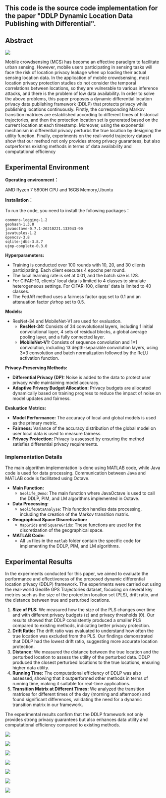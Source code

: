 ## This code is the source code implementation for the paper "DDLP Dynamic Location Data Publishing with Differential".



## Abstract

![](/pic/arc.png)

Mobile crowdsensing (MCS) has become an effective paradigm to facilitate urban sensing. However, mobile users participating in sensing tasks will face the risk of location privacy leakage when up loading their actual sensing location data. In the application of mobile crowdsensing, most location privacy protection studies do not consider the temporal correlations between locations, so they are vulnerable to various inference attacks, and there is the problem of low data availability. In order to solve the above problems, this paper proposes a dynamic differential location privacy data publishing framework (DDLP) that protects privacy while publishing locations continuously. Firstly, the corresponding Markov transition matrices are established according to different times of historical trajectories, and then the protection location set is generated based on the current location at each timestamp. Moreover, using the exponential mechanism in differential privacy perturbs the true location by designing the utility function. Finally, experiments on the real-world trajectory dataset show that our method not only provides strong privacy guarantees, but also outperforms existing methods in terms of data availability and computational efficiency



## Experimental Environment

**Operating environment：**

AMD Ryzen 7 5800H CPU and 16GB Memory,Ubuntu

**Installation：**

To run the code, you need to install the following packages：

```
commons-logging-1.2
geohash-1.3.0
javaoctave-0.7.1-20210221.133943-90
javatuples-1.2
opencsv-3.8
sqlite-jdbc-3.8.7
ujmp-complete-0.3.0
```

**Hyperparameters:**

- Training is conducted over 100 rounds with 10, 20, and 30 clients participating. Each client executes 4 epochs per round.
- The local learning rate is set at 0.01, and the batch size is 128.
- For CIFAR-10, clients' local data is limited to 4 classes to simulate heterogeneous settings. For CIFAR-100, clients' data is limited to 40 classes.
- The FedAR method uses a fairness factor qqq set to 0.1 and an attenuation factor ρ\rhoρ set to 0.5.

**Models:**

- ResNet-34 and MobileNet-V1 are used for evaluation.
  - **ResNet-34:** Consists of 34 convolutional layers, including 1 initial convolutional layer, 4 sets of residual blocks, a global average pooling layer, and a fully connected layer.
  - **MobileNet-V1:** Consists of sequence convolution and 1×1 convolution, including 13 depth-separable convolution layers, using 3×3 convolution and batch normalization followed by the ReLU activation function.

**Privacy-Preserving Methods:**

- **Differential Privacy (DP):** Noise is added to the data to protect user privacy while maintaining model accuracy.
- **Adaptive Privacy Budget Allocation:** Privacy budgets are allocated dynamically based on training progress to reduce the impact of noise on model updates and fairness.

**Evaluation Metrics:**

- **Model Performance:** The accuracy of local and global models is used as the primary metric.
- **Fairness:** Variance of the accuracy distribution of the global model on user local data is used to measure fairness.
- **Privacy Protection:** Privacy is assessed by ensuring the method satisfies differential privacy requirements.



### Implementation Details

The main algorithm implementation is done using MATLAB code, while Java code is used for data processing. Communication between Java and MATLAB code is facilitated using Octave.

- **Main Function:**
  - `Geolife_Demo`: The main function where JavaOctave is used to call the DDLP, PIM, and LM algorithms implemented in Octave.
- **Data Processing:**
  - `GeolifeDataAnalyse`: This function handles data processing, including the creation of the Markov transition matrix.
- **Geographical Space Discretization:**
  - `MapGrids` and `SquareGrids`: These functions are used for the discretization of the geographical space.
- **MATLAB Code:**
  - All `.m` files in the `matlab` folder contain the specific code for implementing the DDLP, PIM, and LM algorithms.



## Experimental Results

In the experiments conducted for this paper, we aimed to evaluate the performance and effectiveness of the proposed dynamic differential location privacy (DDLP) framework. The experiments were carried out using the real-world Geolife GPS Trajectories dataset, focusing on several key metrics such as the size of the protection location set (PLS), drift ratio, and the distance between true and perturbed locations.

1. **Size of PLS:** We measured how the size of the PLS changes over time and with different privacy budgets (ε) and privacy thresholds (θ). Our results showed that DDLP consistently produced a smaller PLS compared to existing methods, indicating better privacy protection.
2. **Drift Ratio:** The drift ratio was evaluated to understand how often the true location was excluded from the PLS. Our findings demonstrated that DDLP had the lowest drift ratio, suggesting more accurate location protection.
3. **Distance:** We measured the distance between the true location and the perturbed location to assess the utility of the perturbed data. DDLP produced the closest perturbed locations to the true locations, ensuring higher data utility.
4. **Running Time:** The computational efficiency of DDLP was also assessed, showing that it outperformed other methods in terms of running time, making it suitable for real-time applications.
5. **Transition Matrix at Different Times:** We analyzed the transition matrices for different times of the day (morning and afternoon) and found significant differences, validating the need for a dynamic transition matrix in our framework.

The experimental results confirm that the DDLP framework not only provides strong privacy guarantees but also enhances data utility and computational efficiency compared to existing methods.

![](/pic/1.png)

![](/pic/2.png)

![](/pic/3.png)

![](/pic/4.png)

![](/pic/5.png)

![](/pic/6.png)

![](/pic/7.png)

